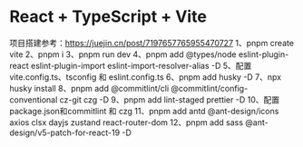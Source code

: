 # React + TypeScript + Vite

项目搭建参考：https://juejin.cn/post/7197657765955470727
1、pnpm create vite
2、pnpm i
3、pnpm run dev
4、pnpm add @types/node eslint-plugin-react eslint-plugin-import eslint-import-resolver-alias -D
5、配置 vite.config.ts、tsconfig 和 eslint.config.ts
6、pnpm add husky -D
7、npx husky install
8、pnpm add @commitlint/cli @commitlint/config-conventional cz-git czg -D
9、pnpm add lint-staged prettier -D
10、配置 package.json和commitlint 和 czg
11、pnpm add antd @ant-design/icons axios clsx dayjs zustand react-router-dom
12、pnpm add sass @ant-design/v5-patch-for-react-19 -D
